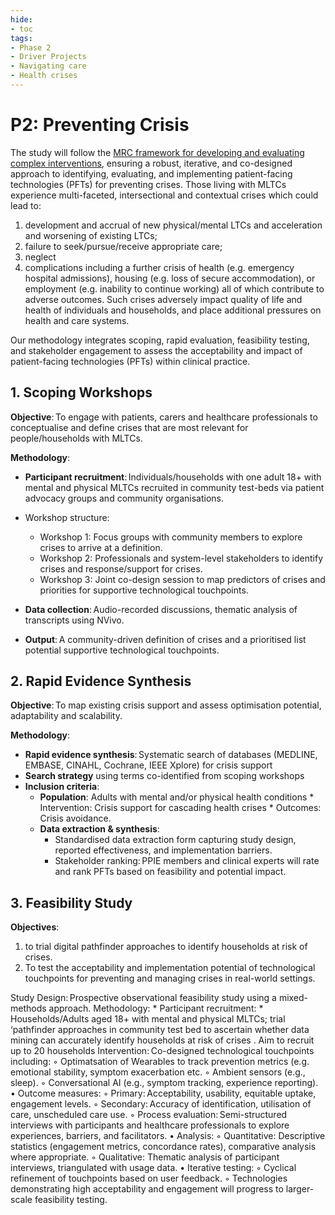 ```yaml
---
hide:
- toc
tags:
- Phase 2
- Driver Projects
- Navigating care
- Health crises
---
```


# P2: Preventing Crisis
The study will follow the [MRC framework for developing and evaluating complex interventions](https://www.bmj.com/content/374/bmj.n2061), ensuring a robust, iterative, and co-designed approach to identifying, evaluating, and implementing patient-facing technologies (PFTs) for preventing crises. Those living with MLTCs experience multi-faceted, intersectional and contextual crises which could lead to:

  1. development and accrual of new physical/mental LTCs and acceleration and worsening of existing LTCs;
  2. failure to seek/pursue/receive appropriate care;
  3. neglect
  4. complications including a further crisis of health (e.g. emergency hospital
admissions), housing (e.g. loss of secure accommodation), or employment (e.g. inability to continue working) all of which contribute to adverse outcomes. Such crises adversely impact quality of life and health of individuals and households, and place additional pressures on health and care systems.

Our methodology integrates scoping, rapid evaluation, feasibility testing, and stakeholder engagement to assess the acceptability and impact of patient-facing technologies (PFTs) within clinical practice.

## 1. Scoping Workshops

**Objective**: To engage with patients, carers and healthcare professionals to conceptualise and define crises that are most relevant for people/households with MLTCs.  

**Methodology**: 
  * **Participant recruitment**: Individuals/households with one adult 18+ with mental and physical MLTCs recruited in community test-beds via patient advocacy groups and community organisations.
  * Workshop structure:
    * Workshop 1: Focus groups with community members to explore crises to arrive at a definition.
    * Workshop 2: Professionals and system-level stakeholders to identify crises and response/support for crises.
    * Workshop 3: Joint co-design session to map predictors of crises and priorities for supportive technological touchpoints.

  * **Data collection**: Audio-recorded discussions, thematic analysis of transcripts using NVivo.
  * **Output**: A community-driven definition of crises and a prioritised list potential supportive technological touchpoints.

## 2. Rapid Evidence Synthesis

**Objective**: To map existing crisis support and assess optimisation potential, adaptability and scalability.

**Methodology**: 
  * **Rapid evidence synthesis**: Systematic search of databases (MEDLINE, EMBASE, CINAHL, Cochrane, IEEE Xplore) for crisis support
  * **Search strategy** using terms co-identified from scoping workshops 
  * **Inclusion criteria**:
    * **Population**: Adults with mental and/or physical health conditions * Intervention: Crisis support for cascading health crises * Outcomes: Crisis avoidance. 
    * **Data extraction & synthesis**:
      * Standardised data extraction form capturing study design, reported effectiveness, and implementation barriers.
      * Stakeholder ranking: PPIE members and clinical experts will rate and rank PFTs based on feasibility and potential impact.
      
## 3. Feasibility Study

**Objectives**:
  1. to trial digital pathfinder approaches to identify households at risk of crises.
  2. To test the acceptability and implementation potential of technological touchpoints for preventing and managing crises in real-world settings.

Study Design: Prospective observational feasibility study using a mixed-methods approach. Methodology: * Participant recruitment: * Households/Adults aged 18+ with mental and physical MLTCs; trial ‘pathfinder approaches in community test bed to ascertain whether data mining can accurately identify households at risk of crises . Aim to recruit up to 20 households 
Intervention: Co-designed technological touchpoints including:
        ◦ Optimatsation of Wearables to track prevention metrics (e.g. emotional stability, symptom exacerbation etc. 
        ◦ Ambient sensors (e.g., sleep).
        ◦ Conversational AI (e.g., symptom tracking, experience reporting).
    • Outcome measures:
        ◦ Primary: Acceptability, usability, equitable uptake, engagement levels.
        ◦ Secondary: Accuracy of identification, utilisation of care, unscheduled care use. 
        ◦ Process evaluation: Semi-structured interviews with participants and healthcare professionals to explore experiences, barriers, and facilitators.
    • Analysis:
        ◦ Quantitative: Descriptive statistics (engagement metrics, concordance rates), comparative analysis where appropriate.
        ◦ Qualitative: Thematic analysis of participant interviews, triangulated with usage data.
    • Iterative testing:
        ◦ Cyclical refinement of touchpoints based on user feedback.
        ◦ Technologies demonstrating high acceptability and engagement will progress to larger-scale feasibility testing.

